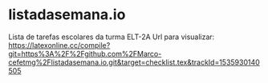 # listadasemana.io
Lista de tarefas escolares da turma ELT-2A
Url para visualizar: https://latexonline.cc/compile?git=https%3A%2F%2Fgithub.com%2FMarco-cefetmg%2Flistadasemana.io.git&target=checklist.tex&trackId=1535930140505
